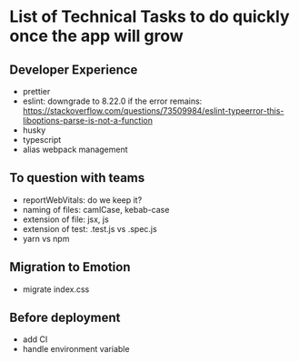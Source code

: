 # List of Technical Tasks to do quickly once the app will grow

## Developer Experience
  - prettier
  - eslint: downgrade to 8.22.0 if the error remains: https://stackoverflow.com/questions/73509984/eslint-typeerror-this-liboptions-parse-is-not-a-function
  - husky
  - typescript
  - alias webpack management

## To question with teams
  - reportWebVitals: do we keep it?
  - naming of files: camlCase, kebab-case
  - extension of file: jsx, js
  - extension of test: .test.js vs .spec.js
  - yarn vs npm

## Migration to Emotion
  - migrate index.css

## Before deployment
  - add CI
  - handle environment variable
